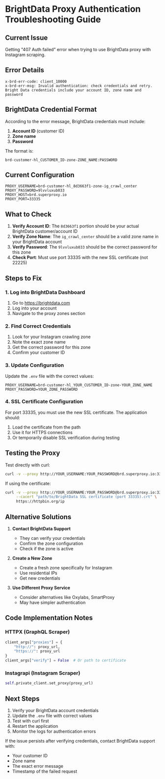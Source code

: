 # BrightData Proxy Authentication Troubleshooting Guide

## Current Issue

Getting "407 Auth failed" error when trying to use BrightData proxy with Instagram scraping.

## Error Details

```
x-brd-err-code: client_10000
x-brd-err-msg: Invalid authentication: check credentials and retry. Bright Data credentials include your account ID, zone name and password
```

## BrightData Credential Format

According to the error message, BrightData credentials must include:
1. **Account ID** (customer ID)
2. **Zone name**
3. **Password**

The format is:
```
brd-customer-hl_CUSTOMER_ID-zone-ZONE_NAME:PASSWORD
```

## Current Configuration

```env
PROXY_USERNAME=brd-customer-hl_8d3663f1-zone-ig_crawl_center
PROXY_PASSWORD=9lvvluxub033
PROXY_HOST=brd.superproxy.io
PROXY_PORT=33335
```

## What to Check

1. **Verify Account ID**: The `8d3663f1` portion should be your actual BrightData customer/account ID
2. **Verify Zone Name**: The `ig_crawl_center` should be a valid zone name in your BrightData account
3. **Verify Password**: The `9lvvluxub033` should be the correct password for this zone
4. **Check Port**: Must use port 33335 with the new SSL certificate (not 22225)

## Steps to Fix

### 1. Log into BrightData Dashboard

1. Go to https://brightdata.com
2. Log into your account
3. Navigate to the proxy zones section

### 2. Find Correct Credentials

1. Look for your Instagram crawling zone
2. Note the exact zone name
3. Get the correct password for this zone
4. Confirm your customer ID

### 3. Update Configuration

Update the `.env` file with the correct values:
```env
PROXY_USERNAME=brd-customer-hl_YOUR_CUSTOMER_ID-zone-YOUR_ZONE_NAME
PROXY_PASSWORD=YOUR_ZONE_PASSWORD
```

### 4. SSL Certificate Configuration

For port 33335, you must use the new SSL certificate. The application should:
1. Load the certificate from the path
2. Use it for HTTPS connections
3. Or temporarily disable SSL verification during testing

## Testing the Proxy

Test directly with curl:
```bash
curl -v --proxy http://YOUR_USERNAME:YOUR_PASSWORD@brd.superproxy.io:33335 https://httpbin.org/ip
```

If using the certificate:
```bash
curl -v --proxy http://YOUR_USERNAME:YOUR_PASSWORD@brd.superproxy.io:33335 \
     --cacert "path/to/BrightData SSL certificate (port 33335).crt" \
     https://httpbin.org/ip
```

## Alternative Solutions

1. **Contact BrightData Support**
   - They can verify your credentials
   - Confirm the zone configuration
   - Check if the zone is active

2. **Create a New Zone**
   - Create a fresh zone specifically for Instagram
   - Use residential IPs
   - Get new credentials

3. **Use Different Proxy Service**
   - Consider alternatives like Oxylabs, SmartProxy
   - May have simpler authentication

## Code Implementation Notes

### HTTPX (GraphQL Scraper)
```python
client_args["proxies"] = {
    "http://": proxy_url,
    "https://": proxy_url
}
client_args["verify"] = False  # Or path to certificate
```

### Instagrapi (Instagram Scraper)
```python
self.private_client.set_proxy(proxy_url)
```

## Next Steps

1. Verify your BrightData account credentials
2. Update the `.env` file with correct values
3. Test with curl first
4. Restart the application
5. Monitor the logs for authentication errors

If the issue persists after verifying credentials, contact BrightData support with:
- Your customer ID
- Zone name
- The exact error message
- Timestamp of the failed request